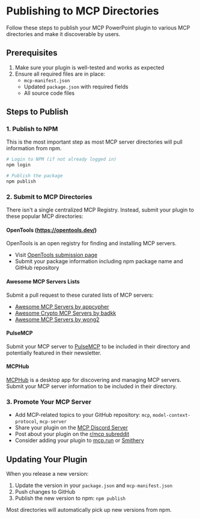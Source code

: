 # Publishing to MCP Directories

Follow these steps to publish your MCP PowerPoint plugin to various MCP directories and make it discoverable by users.

## Prerequisites

1. Make sure your plugin is well-tested and works as expected
2. Ensure all required files are in place:
   - `mcp-manifest.json` 
   - Updated `package.json` with required fields
   - All source code files

## Steps to Publish

### 1. Publish to NPM

This is the most important step as most MCP server directories will pull information from npm.

```bash
# Login to NPM (if not already logged in)
npm login

# Publish the package
npm publish
```

### 2. Submit to MCP Directories

There isn't a single centralized MCP Registry. Instead, submit your plugin to these popular MCP directories:

#### OpenTools (https://opentools.dev/)

OpenTools is an open registry for finding and installing MCP servers.

- Visit [OpenTools submission page](https://opentools.dev/submit)
- Submit your package information including npm package name and GitHub repository

#### Awesome MCP Servers Lists

Submit a pull request to these curated lists of MCP servers:

- [Awesome MCP Servers by appcypher](https://github.com/appcypher/awesome-mcp-servers)
- [Awesome Crypto MCP Servers by badkk](https://github.com/badkk/awesome-crypto-mcp-servers)
- [Awesome MCP Servers by wong2](https://github.com/wong2/awesome-mcp-servers)

#### PulseMCP

Submit your MCP server to [PulseMCP](https://pulsemcp.com/submit) to be included in their directory and potentially featured in their newsletter.

#### MCPHub

[MCPHub](https://github.com/Jeamee/MCPHub) is a desktop app for discovering and managing MCP servers. Submit your MCP server information to be included in their directory.

### 3. Promote Your MCP Server

- Add MCP-related topics to your GitHub repository: `mcp`, `model-context-protocol`, `mcp-server`
- Share your plugin on the [MCP Discord Server](https://discord.gg/YOUR_INVITE_LINK) 
- Post about your plugin on the [r/mcp subreddit](https://www.reddit.com/r/mcp/)
- Consider adding your plugin to [mcp.run](https://mcp.run/) or [Smithery](https://smithery.dev/)

## Updating Your Plugin

When you release a new version:

1. Update the version in your `package.json` and `mcp-manifest.json`
2. Push changes to GitHub
3. Publish the new version to npm: `npm publish`

Most directories will automatically pick up new versions from npm. 
